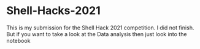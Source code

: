 # Shell-Hacks-2021
This is my submission for the Shell Hack 2021 competition. I did not finish. But if you want to take a look at the Data analysis then just look into the notebook
